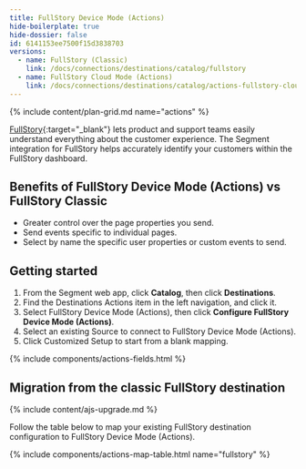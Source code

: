 ```yaml
---
title: FullStory Device Mode (Actions)
hide-boilerplate: true
hide-dossier: false
id: 6141153ee7500f15d3838703
versions:
  - name: FullStory (Classic)
    link: /docs/connections/destinations/catalog/fullstory
  - name: FullStory Cloud Mode (Actions)
    link: /docs/connections/destinations/catalog/actions-fullstory-cloud
---
```

{% include content/plan-grid.md name="actions" %}

[FullStory](https://www.fullstory.com/){:target="_blank"} lets product and support teams easily understand everything about the customer experience. The Segment integration for FullStory helps accurately identify your customers within the FullStory dashboard.

## Benefits of FullStory Device Mode (Actions) vs FullStory Classic

- Greater control over the page properties you send.
- Send events specific to individual pages.
- Select by name the specific user properties or custom events to send.


## Getting started

1. From the Segment web app, click **Catalog**, then click **Destinations**.
2. Find the Destinations Actions item in the left navigation, and click it.
3. Select FullStory Device Mode (Actions), then click **Configure FullStory Device Mode (Actions)**.
4. Select an existing Source to connect to FullStory Device Mode (Actions).
5. Click Customized Setup to start from a blank mapping.

{% include components/actions-fields.html %}

## Migration from the classic FullStory destination
{% include content/ajs-upgrade.md %}



Follow the table below to map your existing FullStory destination configuration to FullStory Device Mode (Actions).

{% include components/actions-map-table.html name="fullstory" %}